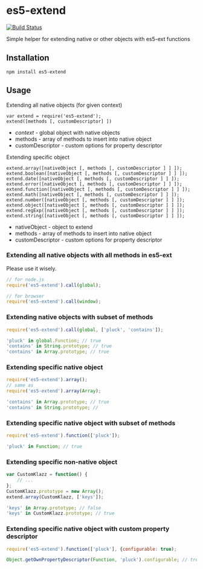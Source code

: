 # es5-extend
[![Build Status](https://travis-ci.org/wookieb/es5-extend.png)](https://travis-ci.org/wookieb/es5-extend)

Simple helper for extending native or other objects with es5-ext functions

## Installation

```
npm install es5-extend
```

## Usage
Extending all native objects (for given context)
```
var extend = require('es5-extend');
extend([methods [, customDescriptor] ])
```

* *context* - global object with native objects
* methods - array of methods to insert into native object
* customDescriptor - custom options for property descriptor

Extending specific object
```
extend.array([nativeObject [, methods [, customDescriptor ] ] ]);
extend.boolean([nativeObject [, methods [, customDescriptor ] ] ]);
extend.date([nativeObject [, methods [, customDescriptor ] ] ]);
extend.error([nativeObject [, methods [, customDescriptor ] ] ]);
extend.function([nativeObject [, methods [, customDescriptor ] ] ]);
extend.math([nativeObject [, methods [, customDescriptor ] ] ]);
extend.number([nativeObject [, methods [, customDescriptor ] ] ]);
extend.object([nativeObject [, methods [, customDescriptor ] ] ]);
extend.regExp([nativeObject [, methods [, customDescriptor ] ] ]);
extend.string([nativeObject [, methods [, customDescriptor ] ] ]);
```

* nativeObject - object to extend
* methods - array of methods to insert into native object
* customDescriptor - custom options for property descriptor

### Extending all native objects with all methods in es5-ext
Please use it wisely.

```javascript
// for node.js
require('es5-extend').call(global);

// for browser
require('es5-extend').call(window);
```

### Extending native objects with subset of methods
```javascript
require('es5-extend').call(global, ['pluck', 'contains']);

'pluck' in global.Function; // true
'contains' in String.prototype; // true
'contains' in Array.prototype; // true
```

### Extending specific native object
```javascript
require('es5-extend').array();
// same as
require('es5-extend').array(Array);

'contains' in Array.prototype; // true
'contains' in String.prototype; //
```

### Extending specific native object with subset of methods
```javascript
require('es5-extend').function(['pluck']);

'pluck' in Function; // true
```

### Extending specific non-native object
```javascript
var CustomKlazz = function() {
    // ...
};
CustomKlazz.prototype = new Array();
extend.array(CustomKlazz, ['keys']);

'keys' in Array.prototype; // false
'keys' in CustomKlazz.prototype; // true
```

### Extending specific native object with custom property descriptor
```javascript
require('es5-extend').function(['pluck'], {configurable: true);

Object.getOwnPropertyDescriptor(Function, 'pluck').configurable; // true
```
